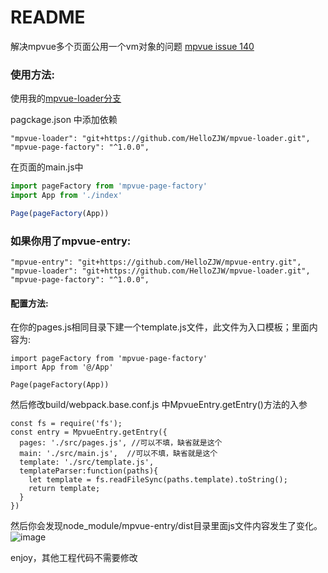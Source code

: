 README
===========================
解决mpvue多个页面公用一个vm对象的问题 [mpvue issue 140](https://github.com/Meituan-Dianping/mpvue/issues/140)

### 使用方法:

使用我的[mpvue-loader分支](https://github.com/HelloZJW/mpvue-loader)

pagckage.json 中添加依赖
```
"mpvue-loader": "git+https://github.com/HelloZJW/mpvue-loader.git",
"mpvue-page-factory": "^1.0.0",
```

在页面的main.js中
 ```javascript
import pageFactory from 'mpvue-page-factory'
import App from './index'

Page(pageFactory(App))
```

### 如果你用了mpvue-entry:

```
"mpvue-entry": "git+https://github.com/HelloZJW/mpvue-entry.git",
"mpvue-loader": "git+https://github.com/HelloZJW/mpvue-loader.git",
"mpvue-page-factory": "^1.0.0",
```
#### 配置方法:
在你的pages.js相同目录下建一个template.js文件，此文件为入口模板；里面内容为:
```
import pageFactory from 'mpvue-page-factory'
import App from '@/App'

Page(pageFactory(App))
```
然后修改build/webpack.base.conf.js 中MpvueEntry.getEntry()方法的入参
```
const fs = require('fs');
const entry = MpvueEntry.getEntry({
  pages: './src/pages.js', //可以不填，缺省就是这个
  main: './src/main.js',  //可以不填，缺省就是这个
  template: './src/template.js',
  templateParser:function(paths){
    let template = fs.readFileSync(paths.template).toString();
    return template;
  }
})
```
然后你会发现node_module/mpvue-entry/dist目录里面js文件内容发生了变化。
![image](https://user-images.githubusercontent.com/8361397/45264454-43671a00-b46f-11e8-8b4f-ecfd534a4755.png)

enjoy，其他工程代码不需要修改
